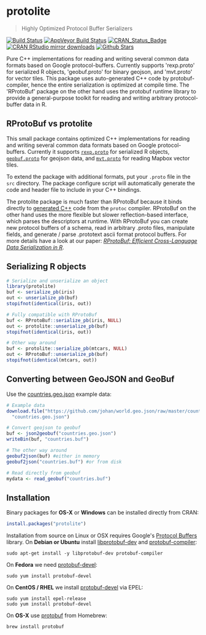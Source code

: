 # protolite

> Highly Optimized Protocol Buffer Serializers

[![Build Status](https://travis-ci.org/jeroen/protolite.svg?branch=master)](https://travis-ci.org/jeroen/protolite)
[![AppVeyor Build Status](https://ci.appveyor.com/api/projects/status/github/jeroen/protolite?branch=master&svg=true)](https://ci.appveyor.com/project/jeroen/protolite)
[![CRAN_Status_Badge](http://www.r-pkg.org/badges/version/protolite)](https://cran.r-project.org/package=protolite)
[![CRAN RStudio mirror downloads](http://cranlogs.r-pkg.org/badges/protolite)](https://cran.r-project.org/package=protolite)
[![Github Stars](https://img.shields.io/github/stars/jeroen/protolite.svg?style=social&label=Github)](https://github.com/jeroen/protolite)

Pure C++ implementations for reading and writing several common data formats 
based on Google protocol-buffers. Currently supports 'rexp.proto' for serialized 
R objects, 'geobuf.proto' for binary geojson, and 'mvt.proto' for vector tiles. 
This package uses auto-generated C++ code by protobuf-compiler, hence the 
entire serialization is optimized at compile time. The 'RProtoBuf' package on 
the other hand uses the protobuf runtime library to provide a general-purpose 
toolkit for reading and writing arbitrary protocol-buffer data in R.

## RProtoBuf vs protolite

This small package contains optimized C++ implementations for reading and writing several common data formats based on Google protocol-buffers. Currently it supports [`rexp.proto`](https://github.com/jeroen/protolite/blob/master/src/rexp.proto) for serialized R objects, 
[`geobuf.proto`](https://github.com/jeroen/protolite/blob/master/src/geobuf.proto) for geojson data, and [`mvt.proto`](https://github.com/jeroen/protolite/blob/master/src/mvt.proto) for reading Mapbox vector tiles. 

To extend the package with additional formats, put your `.proto` file in the `src` directory. The package configure script will automatically generate the code and header file to include in your C++ bindings.

The protolite package is much faster than RProtoBuf because it binds directly to [generated C++](https://developers.google.com/protocol-buffers/docs/reference/cpp-generated) code from the `protoc` compiler. RProtoBuf on the other hand uses the more flexible but slower reflection-based interface, which parses the descriptors at runtime. With RProtoBuf you can create new protocol buffers of a schema, read in arbitrary .proto files, manipulate fields, and generate / parse .prototext ascii format protocol buffers. For more details have a look at our paper: [*RProtoBuf: Efficient Cross-Language Data Serialization in R*](http://arxiv.org/abs/1401.7372).

## Serializing R objects

```r
# Serialize and unserialize an object
library(protolite)
buf <- serialize_pb(iris)
out <- unserialize_pb(buf)
stopifnot(identical(iris, out))

# Fully compatible with RProtoBuf
buf <- RProtoBuf::serialize_pb(iris, NULL)
out <- protolite::unserialize_pb(buf)
stopifnot(identical(iris, out))

# Other way around
buf <- protolite::serialize_pb(mtcars, NULL)
out <- RProtoBuf::unserialize_pb(buf)
stopifnot(identical(mtcars, out))

```

## Converting between GeoJSON and GeoBuf

Use the [countries.geo.json](https://github.com/johan/world.geo.json/blob/master/countries.geo.json) example data:

```r
# Example data
download.file("https://github.com/johan/world.geo.json/raw/master/countries.geo.json",
  "countries.geo.json")

# Convert geojson to geobuf
buf <- json2geobuf("countries.geo.json")
writeBin(buf, "countries.buf")

# The other way around
geobuf2json(buf) #either in memory
geobuf2json("countries.buf") #or from disk

# Read directly from geobuf
mydata <- read_geobuf("countries.buf")
```


## Installation

Binary packages for __OS-X__ or __Windows__ can be installed directly from CRAN:

```r
install.packages("protolite")
```

Installation from source on Linux or OSX requires Google's [Protocol Buffers](https://developers.google.com/protocol-buffers/) library. On __Debian or Ubuntu__ install [libprotobuf-dev](https://packages.debian.org/testing/libprotobuf-dev) and [protobuf-compiler](https://packages.debian.org/testing/protobuf-compiler):

```
sudo apt-get install -y libprotobuf-dev protobuf-compiler
```

On __Fedora__ we need [protobuf-devel](https://apps.fedoraproject.org/packages/protobuf-devel):

```
sudo yum install protobuf-devel
````

On __CentOS / RHEL__ we install [protobuf-devel](https://apps.fedoraproject.org/packages/protobuf-devel) via EPEL:

```
sudo yum install epel-release
sudo yum install protobuf-devel
```

On __OS-X__ use [protobuf](https://github.com/Homebrew/homebrew-core/blob/master/Formula/protobuf.rb) from Homebrew:

```
brew install protobuf
```

